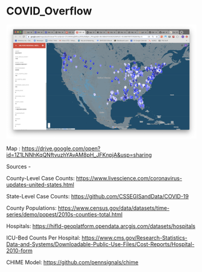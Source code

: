 # COVID_Overflow


![Image of Map](https://github.com/chris-kirkup/COVID_Overflow/blob/master/Screen%20Shot%202020-03-20%20at%201.55.27%20PM.png)

Map : https://drive.google.com/open?id=1Z1LNNhKqQNftvuzhYAvAM8pH_JFKnpjA&usp=sharing


Sources - 

County-Level Case Counts:
https://www.livescience.com/coronavirus-updates-united-states.html

State-Level Case Counts:
https://github.com/CSSEGISandData/COVID-19

County Populations:
https://www.census.gov/data/datasets/time-series/demo/popest/2010s-counties-total.html

Hospitals:
https://hifld-geoplatform.opendata.arcgis.com/datasets/hospitals

ICU-Bed Counts Per Hospital:
https://www.cms.gov/Research-Statistics-Data-and-Systems/Downloadable-Public-Use-Files/Cost-Reports/Hospital-2010-form

CHIME Model:
https://github.com/pennsignals/chime
